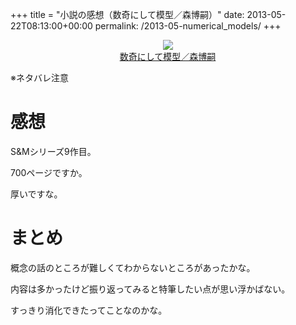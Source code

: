 +++
title = "小説の感想（数奇にして模型／森博嗣）"
date: 2013-05-22T08:13:00+00:00
permalink: /2013-05-numerical_models/
+++
<div style="text-align: center;">
  <a href="http://www.amazon.co.jp/gp/product/4062731940/ref=as_li_ss_il?ie=UTF8&#038;camp=247&#038;creative=7399&#038;creativeASIN=4062731940&#038;linkCode=as2&#038;tag=5000164-22"><img border="0" src="http://ws-fe.amazon-adsystem.com/widgets/q?_encoding=UTF8&#038;ASIN=4062731940&#038;Format=_SL160_&#038;ID=AsinImage&#038;MarketPlace=JP&#038;ServiceVersion=20070822&#038;WS=1&#038;tag=5000164-22" /><br /><span>数奇にして模型／森博嗣</span></a><img src="http://ir-jp.amazon-adsystem.com/e/ir?t=5000164-22&#038;l=as2&#038;o=9&#038;a=4062731940" width="1" height="1" border="0" alt="" style="border:none !important; margin:0px !important;" />
</div>

※ネタバレ注意

# 感想

S&#038;Mシリーズ9作目。
  
700ページですか。
  
厚いですな。

# まとめ

概念の話のところが難しくてわからないところがあったかな。
  
内容は多かったけど振り返ってみると特筆したい点が思い浮かばない。
  
すっきり消化できたってことなのかな。